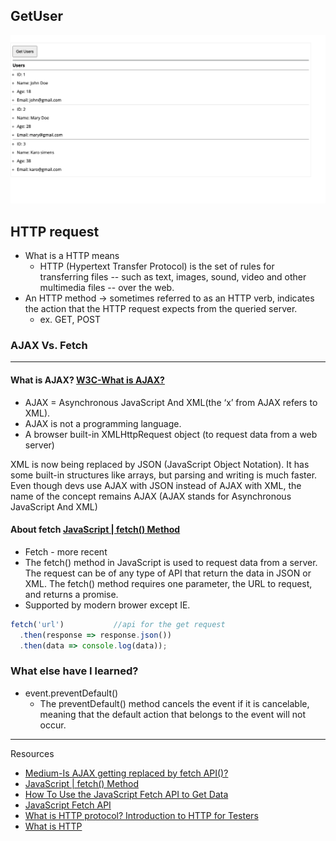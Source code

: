 ## GetUser
![UserProject](https://github.com/miya-w/100JsProjects/blob/main/28-L3-AjaxAndFetchAPI%20/image/p28AjexFetch.png)

## HTTP request
- What is a HTTP means
    - HTTP (Hypertext Transfer Protocol) is the set of rules for transferring files -- such as text, images, sound, video and other multimedia files -- over the web.
- An HTTP method -> sometimes referred to as an HTTP verb, indicates the action that the HTTP request expects from the queried server.
    - ex. GET, POST


### AJAX Vs. Fetch 
---
#### What is AJAX? [W3C-What is AJAX?](https://www.w3schools.com/whatis/whatis_ajax.asp)
- AJAX = Asynchronous JavaScript And XML(the ‘x’ from AJAX refers to XML).
- AJAX is not a programming language.
- A browser built-in XMLHttpRequest object (to request data from a web server)

XML  is now being replaced by JSON (JavaScript Object Notation). It has some built-in structures like arrays, but parsing and writing is much faster. Even though devs use AJAX with JSON instead of AJAX with XML, the name of the concept remains AJAX (AJAX stands for Asynchronous JavaScript And XML)

#### About fetch [JavaScript | fetch() Method](https://www.geeksforgeeks.org/javascript-fetch-method/)
- Fetch - more recent
- The fetch() method in JavaScript is used to request data from a server. The request can be of any type of API that return the data in JSON or XML. The fetch() method requires one parameter, the URL to request, and returns a promise.
- Supported by modern brower except IE.
```javascript
fetch('url')           //api for the get request
  .then(response => response.json())
  .then(data => console.log(data));

```
### What else have I learned?
- event.preventDefault()
    - The preventDefault() method cancels the event if it is cancelable, meaning that the default action that belongs to the event will not occur.



---
Resources
- [Medium-Is AJAX getting replaced by fetch API()?](https://medium.com/@reemshakes/is-ajax-getting-replaced-by-fetch-api-55207234793f)
- [JavaScript | fetch() Method](https://www.geeksforgeeks.org/javascript-fetch-method/)
- [How To Use the JavaScript Fetch API to Get Data](https://www.digitalocean.com/community/tutorials/how-to-use-the-javascript-fetch-api-to-get-data)
- [JavaScript Fetch API](https://www.javascripttutorial.net/javascript-fetch-api/)
- [What is HTTP protocol? Introduction to HTTP for Testers](https://scalac.io/blog/what-is-http-protocol-introduction-to-http-for-testers/)
- [What is HTTP](https://www.cloudflare.com/en-au/learning/ddos/glossary/hypertext-transfer-protocol-http/)
